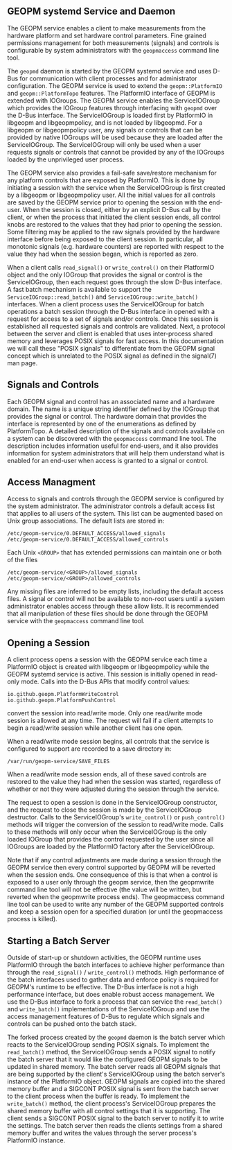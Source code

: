 GEOPM systemd Service and Daemon
--------------------------------

The GEOPM service enables a client to make measurements from the
hardware platform and set hardware control parameters.  Fine grained
permissions management for both measurements (signals) and controls is
configurable by system administrators with the `geopmaccess` command
line tool.

The `geopmd` daemon is started by the GEOPM systemd service and uses
D-Bus for communication with client processes and for administrator
configuration.  The GEOPM service is used to extend the
`geopm::PlatformIO` and `geopm::PlatformTopo` features.  The PlatformIO
interface of GEOPM is extended with IOGroups.  The GEOPM service
enables the ServiceIOGroup which provides the IOGroup features through
interfacing with `geopmd` over the D-Bus interface.  The ServiceIOGroup
is loaded first by PlatformIO in libgeopm and libgeopmpolicy, and is
not loaded by libgeopmd.  For a libgeopm or libgeopmpolicy user, any
signals or controls that can be provided by native IOGroups will be
used because they are loaded after the ServiceIOGroup.  The
ServiceIOGroup will only be used when a user requests signals or
controls that cannot be provided by any of the IOGroups loaded by the
unprivileged user process.

The GEOPM service also provides a fail-safe save/restore mechanism for
any platform controls that are exposed by PlatformIO.  This is done by
initiating a session with the service when the ServiceIOGroup is first
created by a libgeopm or libgeopmpolicy user.  All the initial values
for all controls are saved by the GEOPM service prior to opening the
session with the end-user.  When the session is closed, either by an
explicit D-Bus call by the client, or when the process that initiated
the client session ends, all control knobs are restored to the values
that they had prior to opening the session.  Some filtering may be
applied to the raw signals provided by the hardware interface before
being exposed to the client session.  In particular, all monotonic
signals (e.g. hardware counters) are reported with respect to the
value they had when the session began, which is reported as zero.

When a client calls `read_signal()` or `write_control()` on their
PlatformIO object and the only IOGroup that provides the signal or
control is the ServiceIOGroup, then each request goes through the slow
D-Bus interface.  A fast batch mechanism is available to support the
`ServiceIOGroup::read_batch()` and `ServiceIOGroup::write_batch()`
interfaces.  When a client process uses the ServiceIOGroup for batch
operations a batch session through the D-Bus interface in opened with
a request for access to a set of signals and/or controls.  Once this
session is established all requested signals and controls are validated.
Next, a protocol between the server and client is enabled that
uses inter-process shared memory and leverages POSIX signals for fast
access.  In this documentation we will call these "POSIX signals" to
differentiate from the GEOPM signal concept which is unrelated to the
POSIX signal as defined in the signal(7) man page.


Signals and Controls
--------------------

Each GEOPM signal and control has an associated name and a hardware
domain.  The name is a unique string identifier defined by the IOGroup
that provides the signal or control.  The hardware domain that
provides the interface is represented by one of the enumerations as
defined by PlatformTopo.  A detailed description of the signals and
controls available on a system can be discovered with the
`geopmaccess` command line tool.  The description includes information
useful for end-users, and it also provides information for system
administrators that will help them understand what is enabled for an
end-user when access is granted to a signal or control.


Access Managment
----------------

Access to signals and controls through the GEOPM service is configured
by the system administrator.  The administrator controls a default
access list that applies to all users of the system.  This list can be
augmented based on Unix group associations.  The default lists are
stored in:

    /etc/geopm-service/0.DEFAULT_ACCESS/allowed_signals
    /etc/geopm-service/0.DEFAULT_ACCESS/allowed_controls

Each Unix `<GROUP>` that has extended permissions can maintain one or
both of the files

    /etc/geopm-service/<GROUP>/allowed_signals
    /etc/geopm-service/<GROUP>/allowed_controls

Any missing files are inferred to be empty lists, including the
default access files.  A signal or control will not be available to
non-root users until a system administrator enables access through
these allow lists.  It is recommended that all manipulation of these
files should be done through the GEOPM service with the `geopmaccess`
command line tool.


Opening a Session
-----------------

A client process opens a session with the GEOPM service each time a
PlatformIO object is created with libgeopm or libgeopmpolicy while the
GEOPM systemd service is active.  This session is initially opened in
read-only mode.  Calls into the D-Bus APIs that modify control values:

    io.github.geopm.PlatformWriteControl
    io.github.geopm.PlatformPushControl

convert the session into read/write mode.  Only one read/write mode
session is allowed at any time.  The request will fail if a client
attempts to begin a read/write session while another client has one
open.

When a read/write mode session begins, all controls that the
service is configured to support are recorded to a save directory in:

    /var/run/geopm-service/SAVE_FILES

When a read/write mode session ends, all of these saved controls are
restored to the value they had when the session was started,
regardless of whether or not they were adjusted during the session
through the service.

The request to open a session is done in the ServiceIOGroup
constructor, and the request to close the session is made by the
ServiceIOGroup destructor.  Calls to the ServiceIOGroup's
`write_control()` or `push_control()` methods will trigger the
conversion of the session to read/write mode.  Calls to these methods
will only occur when the ServiceIOGroup is the only loaded IOGroup
that provides the control requested by the user since all IOGroups are
loaded by the PlatformIO factory after the ServiceIOGroup.

Note that if any control adjustments are made during a session through
the GEOPM service then every control supported by GEOPM will be
reverted when the session ends.  One consequence of this is that when
a control is exposed to a user only through the geopm service, then
the geopmwrite command line tool will not be effective (the value will
be written, but reverted when the geopmwrite process ends).  The
geopmaccess command line tool can be used to write any number of the
GEOPM supported controls and keep a session open for a specified
duration (or until the geopmaccess process is killed).


Starting a Batch Server
-----------------------

Outside of start-up or shutdown activities, the GEOPM runtime uses
PlatformIO through the batch interfaces to achieve higher performance
than through the `read_signal()` / `write_control()` methods.  High
performance of the batch interfaces used to gather data and enforce
policy is required for GEOPM's runtime to be effective.  The D-Bus
interface is not a high performance interface, but does enable robust
access management.  We use the D-Bus interface to fork a process that
can service the `read_batch()` and `write_batch()` implementations of the
ServiceIOGroup and use the access management features of D-Bus to
regulate which signals and controls can be pushed onto the batch
stack.

The forked process created by the `geopmd` daemon is the batch server
which reacts to the ServiceIOGroup sending POSIX signals.  To
implement the `read_batch()` method, the ServiceIOGroup sends a POSIX
signal to notify the batch server that it would like the configured
GEOPM signals to be updated in shared memory.  The batch server
reads all GEOPM signals that are being supported by the client's
ServiceIOGroup using the batch server's instance of the PlatformIO
object.  GEOPM signals are copied into the shared memory buffer and a
SIGCONT POSIX signal is sent from the batch server to the client
process when the buffer is ready.  To implement the `write_batch()`
method, the client process's ServiceIOGroup prepares the shared memory
buffer with all control settings that it is supporting.  The client
sends a SIGCONT POSIX signal to the batch server to notify it to
write the settings.  The batch server then reads the clients
settings from a shared memory buffer and writes the values through the
server process's PlatformIO instance.
